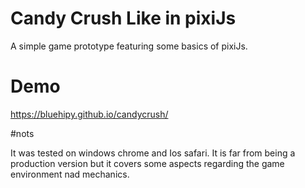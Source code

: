 # Candy Crush Like in pixiJs

A simple game prototype featuring some basics of pixiJs.

# Demo

https://bluehipy.github.io/candycrush/


#nots

It was tested on windows chrome and Ios safari. It is far from being a production version but it covers some aspects regarding the game environment nad mechanics.
